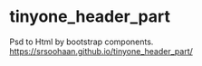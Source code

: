 # tinyone_header_part
Psd to Html by bootstrap components.
 https://srsoohaan.github.io/tinyone_header_part/
